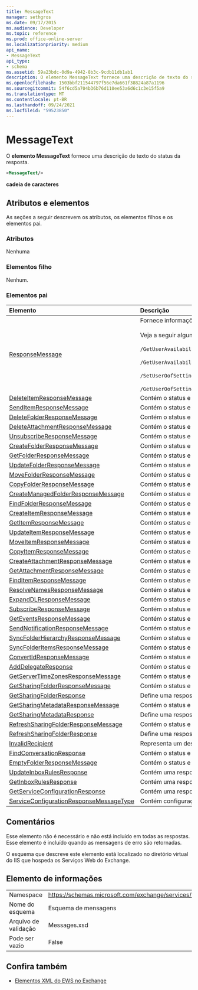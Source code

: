 ```yaml
---
title: MessageText
manager: sethgros
ms.date: 09/17/2015
ms.audience: Developer
ms.topic: reference
ms.prod: office-online-server
ms.localizationpriority: medium
api_name:
- MessageText
api_type:
- schema
ms.assetid: 59a23bdc-0d9a-4942-8b3c-9cdb11db1ab1
description: O elemento MessageText fornece uma descrição de texto do status da resposta.
ms.openlocfilehash: 1503bbf211544797f56e7da661f38824a87a1196
ms.sourcegitcommit: 54f6cd5a704b36b76d110ee53a6d6c1c3e15f5a9
ms.translationtype: MT
ms.contentlocale: pt-BR
ms.lasthandoff: 09/24/2021
ms.locfileid: "59523850"
---
```

# <a name="messagetext"></a>MessageText

O **elemento MessageText** fornece uma descrição de texto do status da resposta. 
  
```XML
<MessageText/>
```

 **cadeia de caracteres**
## <a name="attributes-and-elements"></a>Atributos e elementos

As seções a seguir descrevem os atributos, os elementos filhos e os elementos pai.
  
### <a name="attributes"></a>Atributos

Nenhuma
  
### <a name="child-elements"></a>Elementos filho

Nenhum.
  
### <a name="parent-elements"></a>Elementos pai

|**Elemento**|**Descrição**|
|:-----|:-----|
|[ResponseMessage](responsemessage.md) <br/> | Fornece informações descritivas sobre o status da resposta.  <br/> <br/> Veja a seguir algumas das possíveis expressões XPath para este elemento: <br/> <br/>  `/GetUserAvailabilityResponse/FreeBusyResponseArray/FreeBusyResponse/ResponseMessage` <br/> <br/> `/GetUserAvailabilityResponse/SuggestionsResponse/ResponseMessage` <br/><br/>  `/SetUserOofSettingsResponse/ResponseMessage` <br/><br/>  `/GetUserOofSettingsResponse/ResponseMessage` <br/> |
|[DeleteItemResponseMessage](deleteitemresponsemessage.md) <br/> |Contém o status e o resultado de uma única solicitação DeleteItem.  <br/> |
|[SendItemResponseMessage](senditemresponsemessage.md) <br/> |Contém o status e o resultado de uma única solicitação SendItem.  <br/> |
|[DeleteFolderResponseMessage](deletefolderresponsemessage.md) <br/> |Contém o status e o resultado de uma única solicitação DeleteFolder.  <br/> |
|[DeleteAttachmentResponseMessage](deleteattachmentresponsemessage.md) <br/> |Contém o status e o resultado de uma única solicitação DeleteAttachment.  <br/> |
|[UnsubscribeResponseMessage](unsubscriberesponsemessage.md) <br/> |Contém o status e o resultado de uma única solicitação unsubscribe.  <br/> |
|[CreateFolderResponseMessage](createfolderresponsemessage.md) <br/> |Contém o status e o resultado de uma única solicitação CreateFolder.  <br/> |
|[GetFolderResponseMessage](getfolderresponsemessage.md) <br/> |Contém o status e o resultado de uma única solicitação GetFolder.  <br/> |
|[UpdateFolderResponseMessage](updatefolderresponsemessage.md) <br/> |Contém o status e o resultado de uma única solicitação UpdateFolder.  <br/> |
|[MoveFolderResponseMessage](movefolderresponsemessage.md) <br/> |Contém o status e o resultado de uma única solicitação MoveFolder.  <br/> |
|[CopyFolderResponseMessage](copyfolderresponsemessage.md) <br/> |Contém o status e o resultado de uma única solicitação CopyFolder.  <br/> |
|[CreateManagedFolderResponseMessage](createmanagedfolderresponsemessage.md) <br/> |Contém o status e o resultado de uma única solicitação CreateManagedFolder.  <br/> |
|[FindFolderResponseMessage](findfolderresponsemessage.md) <br/> |Contém o status e o resultado de uma única solicitação FindFolder.  <br/> |
|[CreateItemResponseMessage](createitemresponsemessage.md) <br/> |Contém o status e o resultado de uma única solicitação CreateItem.  <br/> |
|[GetItemResponseMessage](getitemresponsemessage.md) <br/> |Contém o status e o resultado de uma única solicitação GetItem.  <br/> |
|[UpdateItemResponseMessage](updateitemresponsemessage.md) <br/> |Contém o status e o resultado de uma única solicitação UpdateItem.  <br/> |
|[MoveItemResponseMessage](moveitemresponsemessage.md) <br/> |Contém o status e o resultado de uma única solicitação MoveItem.  <br/> |
|[CopyItemResponseMessage](copyitemresponsemessage.md) <br/> |Contém o status e o resultado de uma única solicitação CopyItem.  <br/> |
|[CreateAttachmentResponseMessage](createattachmentresponsemessage.md) <br/> |Contém o status e o resultado de uma única solicitação CreateAttachment.  <br/> |
|[GetAttachmentResponseMessage](getattachmentresponsemessage.md) <br/> |Contém o status e o resultado de uma única solicitação GetAttachment.  <br/> |
|[FindItemResponseMessage](finditemresponsemessage.md) <br/> |Contém o status e o resultado de uma única solicitação FindItem.  <br/> |
|[ResolveNamesResponseMessage](resolvenamesresponsemessage.md) <br/> |Contém o status e o resultado de uma solicitação ResolveNames.  <br/> |
|[ExpandDLResponseMessage](expanddlresponsemessage.md) <br/> |Contém o status e o resultado de uma única solicitação ExpandDL.  <br/> |
|[SubscribeResponseMessage](subscriberesponsemessage.md) <br/> |Contém o status e o resultado de uma única solicitação Descrever.  <br/> |
|[GetEventsResponseMessage](geteventsresponsemessage.md) <br/> |Contém o status e o resultado de uma única solicitação GetEvents.  <br/> |
|[SendNotificationResponseMessage](sendnotificationresponsemessage.md) <br/> |Contém o status e o resultado de uma única solicitação SendNotification.  <br/> |
|[SyncFolderHierarchyResponseMessage](syncfolderhierarchyresponsemessage.md) <br/> |Contém o status e o resultado de uma solicitação SyncFolderHierarchy.  <br/> |
|[SyncFolderItemsResponseMessage](syncfolderitemsresponsemessage.md) <br/> |Contém o status e o resultado de uma solicitação SyncFolderItems.  <br/> |
|[ConvertIdResponseMessage](convertidresponsemessage.md) <br/> |Contém o status e o resultado de uma solicitação ConvertId.  <br/> |
|[AddDelegateResponse](adddelegateresponse.md) <br/> |Contém o status e o resultado de uma solicitação AddDelegate.  <br/> |
|[GetServerTimeZonesResponseMessage](getservertimezonesresponsemessage.md) <br/> |Contém o status e o resultado de uma solicitação GetServerTimeZones.  <br/> |
|[GetSharingFolderResponseMessage](getsharingfolderresponsemessage.md) <br/> |Contém o status e o resultado de uma solicitação GetSharingFolder.  <br/> |
|[GetSharingFolderResponse](getsharingfolderresponse.md) <br/> |Define uma resposta a uma solicitação GetSharingFolder.  <br/> |
|[GetSharingMetadataResponseMessage](getsharingmetadataresponsemessage.md) <br/> |Contém o status e o resultado de uma solicitação GetSharingMetadata.  <br/> |
|[GetSharingMetadataResponse](getsharingmetadataresponse.md) <br/> |Define uma resposta a uma solicitação GetSharingMetadata.  <br/> |
|[RefreshSharingFolderResponseMessage](refreshsharingfolderresponsemessage.md) <br/> |Contém o status e o resultado de uma solicitação RefreshSharingFolder.  <br/> |
|[RefreshSharingFolderResponse](refreshsharingfolderresponse.md) <br/> |Define uma resposta a uma solicitação RefreshSharingFolder.  <br/> |
|[InvalidRecipient](invalidrecipient.md) <br/> |Representa um destinatário inválido para uma solicitação GetSharingMetadata.  <br/> |
|[FindConversationResponse](findconversationresponse.md) <br/> |Contém o status e os resultados de uma **resposta FindConversation.**  <br/> |
|[EmptyFolderResponseMessage](emptyfolderresponsemessage.md) <br/> |Contém o status e o resultado de uma única **solicitação EmptyFolder.**  <br/> |
|[UpdateInboxRulesResponse](updateinboxrulesresponse.md) <br/> |Contém uma resposta a uma **solicitação UpdateInboxRules.**  <br/> |
|[GetInboxRulesResponse](getinboxrulesresponse.md) <br/> |Contém uma resposta a uma **solicitação GetInboxRules.**  <br/> |
|[GetServiceConfigurationResponse](getserviceconfigurationresponse.md) <br/> |Contém uma resposta a uma **solicitação GetServiceConfiguration.**  <br/> |
|[ServiceConfigurationResponseMessageType](serviceconfigurationresponsemessagetype.md) <br/> |Contém configurações de serviço.  <br/> |
   
## <a name="remarks"></a>Comentários

Esse elemento não é necessário e não está incluído em todas as respostas. Esse elemento é incluído quando as mensagens de erro são retornadas. 
  
O esquema que descreve este elemento está localizado no diretório virtual do IIS que hospeda os Serviços Web do Exchange.
  
## <a name="element-information"></a>Elemento de informações

|||
|:-----|:-----|
|Namespace  <br/> |https://schemas.microsoft.com/exchange/services/2006/messages  <br/> |
|Nome do esquema  <br/> |Esquema de mensagens  <br/> |
|Arquivo de validação  <br/> |Messages.xsd  <br/> |
|Pode ser vazio  <br/> |False  <br/> |
   
## <a name="see-also"></a>Confira também

- [Elementos XML do EWS no Exchange](ews-xml-elements-in-exchange.md)

